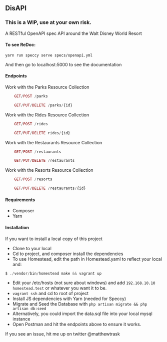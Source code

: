 ## DisAPI

### This is a WIP, use at your own risk.

A RESTful OpenAPI spec API around the Walt Disney World Resort 

#### To see ReDoc: 
```
yarn run speccy serve specs/openapi.yml
```

And then go to localhost:5000 to see the documentation

#### Endpoints

Work with the Parks Resource Collection
```php
    GET/POST /parks
```
```php
    GET/PUT/DELETE /parks/{id}
```

Work with the Rides Resource Collection
```php
    GET/POST /rides
```
```php
    GET/PUT/DELETE rides/{id}
```

Work with the Restaurants Resource Collection
```php
    GET/POST /restaurants
```
```php
    GET/PUT/DELETE /restaurants
```

Work with the Resorts Resource Collection
```php
    GET/POST /resorts
```
```php
    GET/PUT/DELETE /restaurants/{id}
```

#### Requirements

* Composer
* Yarn

#### Installation

If you want to install a local copy of this project

* Clone to your local
* Cd to project, and composer install the dependencies
* To use Homestead, edit the path in Homestead.yaml to reflect your local and: 
```php
$ ./vendor/bin/homestead make && vagrant up
```
* Edit your /etc/hosts (not sure about windows) and add ```192.168.10.10 homestead.test``` or whatever you want it to be.
* ```vagrant ssh``` and cd to root of project
* Install JS dependencies with Yarn (needed for Speccy)
* Migrate and Seed the Database with ```php artisan migrate && php artisan db:seed```
* Alternatively, you could import the data.sql file into your local mysql instance
* Open Postman and hit the endpoints above to ensure it works. 

If you see an issue, hit me up on twitter @matthewtrask